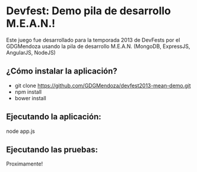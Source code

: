# Devfest: Demo pila de desarrollo M.E.A.N.!

Este juego fue desarrollado para la temporada 2013 de DevFests por el GDGMendoza usando la pila de desarrollo M.E.A.N. (MongoDB, ExpressJS, AngularJS, NodeJS)

## ¿Cómo instalar la aplicación?

* git clone https://github.com/GDGMendoza/devfest2013-mean-demo.git
* npm install
* bower install

## Ejecutando la aplicación:

node app.js

## Ejecutando las pruebas:

Proximamente!